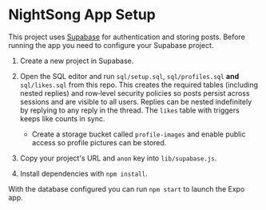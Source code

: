 # NightSong App Setup

This project uses [Supabase](https://supabase.com) for authentication and storing posts. Before running the app you need to configure your Supabase project.

1. Create a new project in Supabase.
2. Open the SQL editor and run `sql/setup.sql`, `sql/profiles.sql` **and** `sql/likes.sql` from this repo. This creates the required tables (including nested replies) and row‑level security policies so posts persist across sessions and are visible to all users. Replies can be nested indefinitely by replying to any reply in the thread. The `likes` table with triggers keeps like counts in sync.
   - Create a storage bucket called `profile-images` and enable public access so profile pictures can be stored.


3. Copy your project's URL and `anon` key into `lib/supabase.js`.
4. Install dependencies with `npm install`.

With the database configured you can run `npm start` to launch the Expo app.
